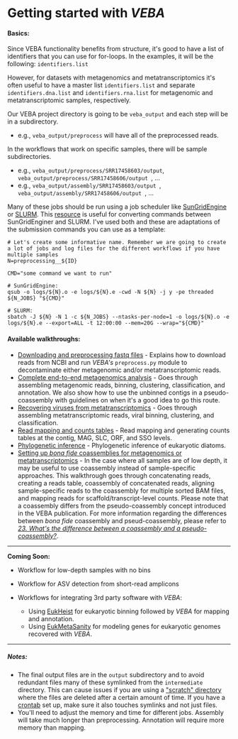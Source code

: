 # Getting started with *VEBA*

#### Basics:
Since VEBA functionality benefits from structure, it's good to have a list of identifiers that you can use for for-loops. In the examples, it will be the following: `identifiers.list`

However, for datasets with metagenomics and metatranscriptomics it's often useful to have a master list `identifiers.list` and separate `identifiers.dna.list` and `identifiers.rna.list` for metagenomic and metatranscriptomic samples, respectively. 

Our VEBA project directory is going to be `veba_output` and each step will be in a subdirectory.  

* e.g., `veba_output/preprocess` will have all of the preprocessed reads.  

In the workflows that work on specific samples, there will be sample subdirectories. 

* e.g., `veba_output/preprocess/SRR17458603/output`, `veba_output/preprocess/SRR17458606/output `, ...
* e.g., `veba_output/assembly/SRR17458603/output `, `veba_output/assembly/SRR17458606/output `, ...

Many of these jobs should be run using a job scheduler like [SunGridEngine](https://docs.oracle.com/cd/E19279-01/820-3257-12/n1ge.html) or [SLURM](https://slurm.schedmd.com/documentation.html).  This [resource](https://www.miamioh.edu/research/research-computing-support/services/hpc-cluster/sbatch-translation/) is useful for converting commands between SunGridEnginer and SLURM. I've used both and these are adaptations of the submission commands you can use as a template:

```
# Let's create some informative name. Remember we are going to create a lot of jobs and log files for the different workflows if you have multiple samples
N=preprocessing__${ID}
	
CMD="some command we want to run"
	
# SunGridEngine:
qsub -o logs/${N}.o -e logs/${N}.e -cwd -N ${N} -j y -pe threaded ${N_JOBS} "${CMD}"
	
# SLURM:
sbatch -J ${N} -N 1 -c ${N_JOBS} --ntasks-per-node=1 -o logs/${N}.o -e logs/${N}.e --export=ALL -t 12:00:00 --mem=20G --wrap="${CMD}"
```

#### Available walkthroughs:

*  [Downloading and preprocessing fastq files](download_and_preprocess_reads.md) - Explains how to download reads from NCBI and run *VEBA's* `preprocess.py` module to decontaminate either metagenomic and/or metatranscriptomic reads.
*  [Complete end-to-end metagenomics analysis](end-to-end_metagenomics.md) - Goes through assembling metagenomic reads, binning, clustering, classification, and annotation.  We also show how to use the unbinned contigs in a pseudo-coassembly with guidelines on when it's a good idea to go this route.
*  [Recovering viruses from metatranscriptomics](recovering_viruses_from_metatranscriptomics.md) - Goes through assembling metatranscriptomic reads, viral binning, clustering, and classification.
*  [Read mapping and counts tables](read_mapping_and_counts_tables.md) - Read mapping and generating counts tables at the contig, MAG, SLC, ORF, and SSO levels. 
* [Phylogenetic inference](phylogenetic_inference.md) - Phylogenetic inference of eukaryotic diatoms.
* [Setting up *bona fide* coassemblies for metagenomics or metatranscriptomics](setting_up_coassemblies.md) - In the case where all samples are of low depth, it may be useful to use coassembly instead of sample-specific approaches.  This walkthrough goes through concatenating reads, creating a reads table, coassembly of concatenated reads, aligning sample-specific reads to the coassembly for multiple sorted BAM files, and mapping reads for scaffold/transcript-level counts.  Please note that a coassembly differs from the pseudo-coassembly concept introduced in the VEBA publication.  For more information regarding the differences between *bona fide* coassembly and pseud-coassembly, please refer to [*23. What's the difference between a coassembly and a pseudo-coassembly?*](https://github.com/jolespin/veba/blob/main/FAQ.md). 

___________________________________________

**Coming Soon:**

* Workflow for low-depth samples with no bins
* Workflow for ASV detection from short-read amplicons

* Workflows for integrating 3rd party software with *VEBA*:

	* Using [EukHeist](https://github.com/AlexanderLabWHOI/EukHeist) for eukaryotic binning followed by *VEBA* for mapping and annotation.
	* Using [EukMetaSanity](https://github.com/cjneely10/EukMetaSanity) for modeling genes for eukaryotic genomes recovered with *VEBA*.

___________________________________________

##### Notes:

* The final output files are in the `output` subdirectory and to avoid redundant files many of these symlinked from the `intermediate` directory.  This can cause issues if you are using a ["scratch" directory](https://en.wikipedia.org/wiki/Scratch_space) where the files are deleted after a certain amount of time. If you have a [crontab](https://www.man7.org/linux/man-pages/man5/crontab.5.html) set up, make sure it also touches symlinks and not just files.
* You'll need to adjust the memory and time for different jobs.  Assembly will take much longer than preprocessing.  Annotation will require more memory than mapping. 